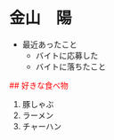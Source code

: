 
 # 金山　陽

* 最近あったこと
    * バイトに応募した
    * バイトに落ちたこと
    
<font color = "red">## 好きな食べ物</font>

1. 豚しゃぶ
2. ラーメン
3. チャーハン



